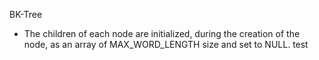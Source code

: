 BK-Tree
- The children of each node are initialized, during the creation of the node, as an array of MAX_WORD_LENGTH size and set to NULL.
test
